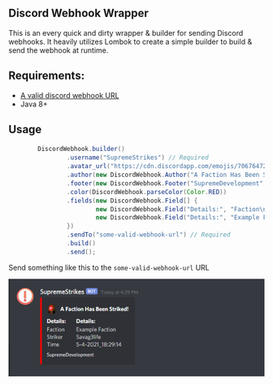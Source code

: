 ## Discord Webhook Wrapper
This is an every quick and dirty wrapper & builder for sending Discord webhooks. It heavily utilizes Lombok to create a simple builder to build & send the webhook at runtime.

## Requirements:
- [A valid discord webhook URL](https://help.dashe.io/en/articles/2521940-how-to-create-a-discord-webhook-url)
- Java 8+

## Usage
```java
        DiscordWebhook.builder()
                .username("SupremeStrikes") // Required
                .avatar_url("https://cdn.discordapp.com/emojis/706764727165911052.png?v=1")
                .author(new DiscordWebhook.Author("A Faction Has Been Striked!", "https://google.com/", "https://cdn.discordapp.com/emojis/685282855768686616.gif?v=1"))
                .footer(new DiscordWebhook.Footer("SupremeDevelopment", ""))
                .color(DiscordWebhook.parseColor(Color.RED))
                .fields(new DiscordWebhook.Field[] {
                        new DiscordWebhook.Field("Details:", "Faction\nStriker\nTime", true),
                        new DiscordWebhook.Field("Details:", "Example Faction\nSavag3life\n" + Time.simpleTimestamp(), true),
                })
                .sendTo("some-valid-webhook-url") // Required
                .build()
                .send();
```
Send something like this to the `some-valid-webhook-url` URL

![imagine](https://github.com/Savag3life/Java-Discord-Webhook-Wrapper/blob/main/example.png)

